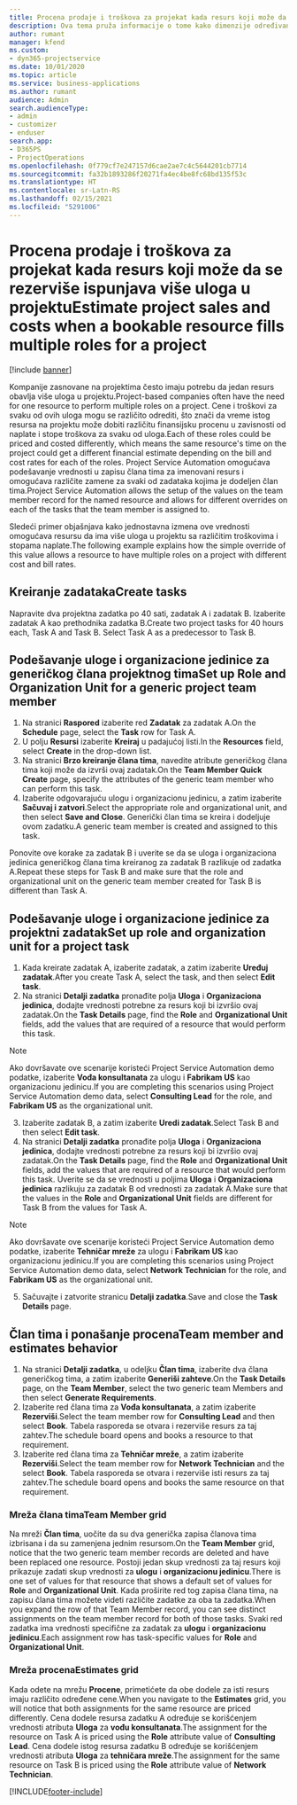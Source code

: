 ```yaml
---
title: Procena prodaje i troškova za projekat kada resurs koji može da se rezerviše ispunjava više uloga u projektu
description: Ova tema pruža informacije o tome kako dimenzije određivanja cena mogu da se koriste za podršku procenama cena i troškova za resurs koji ispunjava više uloga u projektu.
author: rumant
manager: kfend
ms.custom:
- dyn365-projectservice
ms.date: 10/01/2020
ms.topic: article
ms.service: business-applications
ms.author: rumant
audience: Admin
search.audienceType:
- admin
- customizer
- enduser
search.app:
- D365PS
- ProjectOperations
ms.openlocfilehash: 0f779cf7e247157d6cae2ae7c4c5644201cb7714
ms.sourcegitcommit: fa32b1893286f20271fa4ec4be8fc68bd135f53c
ms.translationtype: HT
ms.contentlocale: sr-Latn-RS
ms.lasthandoff: 02/15/2021
ms.locfileid: "5291006"
---
```

# <a name="estimate-project-sales-and-costs-when-a-bookable-resource-fills-multiple-roles-for-a-project"></a><span data-ttu-id="8e964-103">Procena prodaje i troškova za projekat kada resurs koji može da se rezerviše ispunjava više uloga u projektu</span><span class="sxs-lookup"><span data-stu-id="8e964-103">Estimate project sales and costs when a bookable resource fills multiple roles for a project</span></span> 

[!include [banner](../includes/psa-now-project-operations.md)]

<span data-ttu-id="8e964-104">Kompanije zasnovane na projektima često imaju potrebu da jedan resurs obavlja više uloga u projektu.</span><span class="sxs-lookup"><span data-stu-id="8e964-104">Project-based companies often have the need for one resource to perform multiple roles on a project.</span></span> <span data-ttu-id="8e964-105">Cene i troškovi za svaku od ovih uloga mogu se različito odrediti, što znači da vreme istog resursa na projektu može dobiti različitu finansijsku procenu u zavisnosti od naplate i stope troškova za svaku od uloga.</span><span class="sxs-lookup"><span data-stu-id="8e964-105">Each of these roles could be priced and costed differently, which means the same resource's time on the project could get a different financial estimate depending on the bill and cost rates for each of the roles.</span></span> <span data-ttu-id="8e964-106">Project Service Automation omogućava podešavanje vrednosti u zapisu člana tima za imenovani resurs i omogućava različite zamene za svaki od zadataka kojima je dodeljen član tima.</span><span class="sxs-lookup"><span data-stu-id="8e964-106">Project Service Automation allows the setup of the values on the team member record for the named resource and allows for different overrides on each of the tasks that the team member is assigned to.</span></span>

<span data-ttu-id="8e964-107">Sledeći primer objašnjava kako jednostavna izmena ove vrednosti omogućava resursu da ima više uloga u projektu sa različitim troškovima i stopama naplate.</span><span class="sxs-lookup"><span data-stu-id="8e964-107">The following example  explains how the simple override of this value allows a resource to have multiple roles on a project with different cost and bill rates.</span></span>

## <a name="create-tasks"></a><span data-ttu-id="8e964-108">Kreiranje zadataka</span><span class="sxs-lookup"><span data-stu-id="8e964-108">Create tasks</span></span>
<span data-ttu-id="8e964-109">Napravite dva projektna zadatka po 40 sati, zadatak A i zadatak B. Izaberite zadatak A kao prethodnika zadatka B.</span><span class="sxs-lookup"><span data-stu-id="8e964-109">Create two project tasks for 40 hours each, Task A and Task B. Select Task A as a predecessor to Task B.</span></span>

## <a name="set-up-role-and-organization-unit-for-a-generic-project-team-member"></a><span data-ttu-id="8e964-110">Podešavanje uloge i organizacione jedinice za generičkog člana projektnog tima</span><span class="sxs-lookup"><span data-stu-id="8e964-110">Set up Role and Organization Unit for a generic project team member</span></span>

1. <span data-ttu-id="8e964-111">Na stranici **Raspored** izaberite red **Zadatak** za zadatak A.</span><span class="sxs-lookup"><span data-stu-id="8e964-111">On the **Schedule** page, select the **Task** row for Task A.</span></span> 
2. <span data-ttu-id="8e964-112">U polju **Resursi** izaberite **Kreiraj** u padajućoj listi.</span><span class="sxs-lookup"><span data-stu-id="8e964-112">In the **Resources** field, select **Create** in the drop-down list.</span></span>
3. <span data-ttu-id="8e964-113">Na stranici **Brzo kreiranje člana tima**, navedite atribute generičkog člana tima koji može da izvrši ovaj zadatak.</span><span class="sxs-lookup"><span data-stu-id="8e964-113">On the **Team Member Quick Create** page, specify the attributes of the generic team member who can perform this task.</span></span>
4. <span data-ttu-id="8e964-114">Izaberite odgovarajuću ulogu i organizacionu jedinicu, a zatim izaberite **Sačuvaj i zatvori**.</span><span class="sxs-lookup"><span data-stu-id="8e964-114">Select the appropriate role and organizational unit, and then select **Save and Close**.</span></span> <span data-ttu-id="8e964-115">Generički član tima se kreira i dodeljuje ovom zadatku.</span><span class="sxs-lookup"><span data-stu-id="8e964-115">A generic team member is created and assigned to this task.</span></span> 

<span data-ttu-id="8e964-116">Ponovite ove korake za zadatak B i uverite se da se uloga i organizaciona jedinica generičkog člana tima kreiranog za zadatak B razlikuje od zadatka A.</span><span class="sxs-lookup"><span data-stu-id="8e964-116">Repeat these steps for Task B and make sure that the role and organizational unit on the generic team member created for Task B is different than Task A.</span></span> 

## <a name="set-up-role-and-organization-unit-for-a-project-task"></a><span data-ttu-id="8e964-117">Podešavanje uloge i organizacione jedinice za projektni zadatak</span><span class="sxs-lookup"><span data-stu-id="8e964-117">Set up role and organization unit for a project task</span></span>

1. <span data-ttu-id="8e964-118">Kada kreirate zadatak A, izaberite zadatak, a zatim izaberite **Uređuj zadatak**.</span><span class="sxs-lookup"><span data-stu-id="8e964-118">After you create Task A, select the task, and then select **Edit task**.</span></span>
2. <span data-ttu-id="8e964-119">Na stranici **Detalji zadatka** pronađite polja **Uloga** i **Organizaciona jedinica**, dodajte vrednosti potrebne za resurs koji bi izvršio ovaj zadatak.</span><span class="sxs-lookup"><span data-stu-id="8e964-119">On the **Task Details** page, find the **Role** and **Organizational Unit** fields, add the values that are required of a resource that would perform this task.</span></span> 

  > [!NOTE]
  > <span data-ttu-id="8e964-120">Ako dovršavate ove scenarije koristeći Project Service Automation demo podatke, izaberite **Vođa konsultanata** za ulogu i **Fabrikam US** kao organizacionu jedinicu.</span><span class="sxs-lookup"><span data-stu-id="8e964-120">If you are completing this scenarios using Project Service Automation demo data, select **Consulting Lead** for the role, and **Fabrikam US** as the organizational unit.</span></span>

3. <span data-ttu-id="8e964-121">Izaberite zadatak B, a zatim izaberite **Uredi zadatak**.</span><span class="sxs-lookup"><span data-stu-id="8e964-121">Select Task B and then select **Edit task**.</span></span>
4. <span data-ttu-id="8e964-122">Na stranici **Detalji zadatka** pronađite polja **Uloga** i **Organizaciona jedinica**, dodajte vrednosti potrebne za resurs koji bi izvršio ovaj zadatak.</span><span class="sxs-lookup"><span data-stu-id="8e964-122">On the **Task Details** page, find the **Role** and **Organizational Unit** fields, add the values that are required of a resource that would perform this task.</span></span> <span data-ttu-id="8e964-123">Uverite se da se vrednosti u poljima **Uloga** i **Organizaciona jedinica** razlikuju za zadatak B od vrednosti za zadatak A.</span><span class="sxs-lookup"><span data-stu-id="8e964-123">Make sure that the values in the **Role** and **Organizational Unit** fields are different for Task B from the values for Task A.</span></span> 

  > [!NOTE]
  > <span data-ttu-id="8e964-124">Ako dovršavate ove scenarije koristeći Project Service Automation demo podatke, izaberite **Tehničar mreže** za ulogu i **Fabrikam US** kao organizacionu jedinicu.</span><span class="sxs-lookup"><span data-stu-id="8e964-124">If you are completing this scenarios using Project Service Automation demo data, select **Network Technician** for the role, and **Fabrikam US** as the organizational unit.</span></span>

5. <span data-ttu-id="8e964-125">Sačuvajte i zatvorite stranicu **Detalji zadatka**.</span><span class="sxs-lookup"><span data-stu-id="8e964-125">Save and close the **Task Details** page.</span></span> 

## <a name="team-member-and-estimates-behavior"></a><span data-ttu-id="8e964-126">Član tima i ponašanje procena</span><span class="sxs-lookup"><span data-stu-id="8e964-126">Team member and estimates behavior</span></span> 

1. <span data-ttu-id="8e964-127">Na stranici **Detalji zadatka**, u odeljku **Član tima**, izaberite dva člana generičkog tima, a zatim izaberite **Generiši zahteve**.</span><span class="sxs-lookup"><span data-stu-id="8e964-127">On the **Task Details** page, on the **Team Member**, select the two generic team Members and then select **Generate Requirements**.</span></span> 
2. <span data-ttu-id="8e964-128">Izaberite red člana tima za **Vođa konsultanata**, a zatim izaberite **Rezerviši**.</span><span class="sxs-lookup"><span data-stu-id="8e964-128">Select the team member row for **Consulting Lead** and then select **Book**.</span></span> <span data-ttu-id="8e964-129">Tabela rasporeda se otvara i rezerviše resurs za taj zahtev.</span><span class="sxs-lookup"><span data-stu-id="8e964-129">The schedule board opens and books a resource to that requirement.</span></span>
3. <span data-ttu-id="8e964-130">Izaberite red člana tima za **Tehničar mreže**, a zatim izaberite **Rezerviši**.</span><span class="sxs-lookup"><span data-stu-id="8e964-130">Select the team member row for **Network Technician** and the select **Book**.</span></span> <span data-ttu-id="8e964-131">Tabela rasporeda se otvara i rezerviše isti resurs za taj zahtev.</span><span class="sxs-lookup"><span data-stu-id="8e964-131">The schedule board opens and books the same resource on that requirement.</span></span>

### <a name="team-member-grid"></a><span data-ttu-id="8e964-132">Mreža člana tima</span><span class="sxs-lookup"><span data-stu-id="8e964-132">Team Member grid</span></span> 
<span data-ttu-id="8e964-133">Na mreži **Član tima**, uočite da su dva generička zapisa članova tima izbrisana i da su zamenjena jednim resursom.</span><span class="sxs-lookup"><span data-stu-id="8e964-133">On the **Team Member** grid, notice that the two generic team member records are deleted and have been replaced one resource.</span></span> <span data-ttu-id="8e964-134">Postoji jedan skup vrednosti za taj resurs koji prikazuje zadati skup vrednosti za **ulogu** i **organizacionu jedinicu**.</span><span class="sxs-lookup"><span data-stu-id="8e964-134">There is one set of values for that resource that shows a default set of values for **Role** and **Organizational Unit**.</span></span>
<span data-ttu-id="8e964-135">Kada proširite red tog zapisa člana tima, na zapisu člana tima možete videti različite zadatke za oba ta zadatka.</span><span class="sxs-lookup"><span data-stu-id="8e964-135">When you expand the row of that Team Member record, you can see distinct assignments on the team member record for both of those tasks.</span></span> <span data-ttu-id="8e964-136">Svaki red zadatka ima vrednosti specifične za zadatak za **ulogu** i **organizacionu jedinicu**.</span><span class="sxs-lookup"><span data-stu-id="8e964-136">Each assignment row has task-specific values for **Role** and **Organizational Unit**.</span></span> 

### <a name="estimates-grid"></a><span data-ttu-id="8e964-137">Mreža procena</span><span class="sxs-lookup"><span data-stu-id="8e964-137">Estimates grid</span></span> 
<span data-ttu-id="8e964-138">Kada odete na mrežu **Procene**, primetićete da obe dodele za isti resurs imaju različito određene cene.</span><span class="sxs-lookup"><span data-stu-id="8e964-138">When you navigate to the **Estimates** grid, you will notice that both assignments for the same resource are priced differently.</span></span>
<span data-ttu-id="8e964-139">Cena dodele resursa zadatku A određuje se korišćenjem vrednosti atributa **Uloga** za **vođu konsultanata**.</span><span class="sxs-lookup"><span data-stu-id="8e964-139">The assignment for the resource on Task A is priced using the **Role** attribute value of **Consulting Lead**.</span></span> <span data-ttu-id="8e964-140">Cena dodele istog resursa zadatku B određuje se korišćenjem vrednosti atributa **Uloga** za **tehničara mreže**.</span><span class="sxs-lookup"><span data-stu-id="8e964-140">The assignment for the same resource on Task B is priced using the **Role** attribute value of **Network Technician**.</span></span>



[!INCLUDE[footer-include](../includes/footer-banner.md)]
